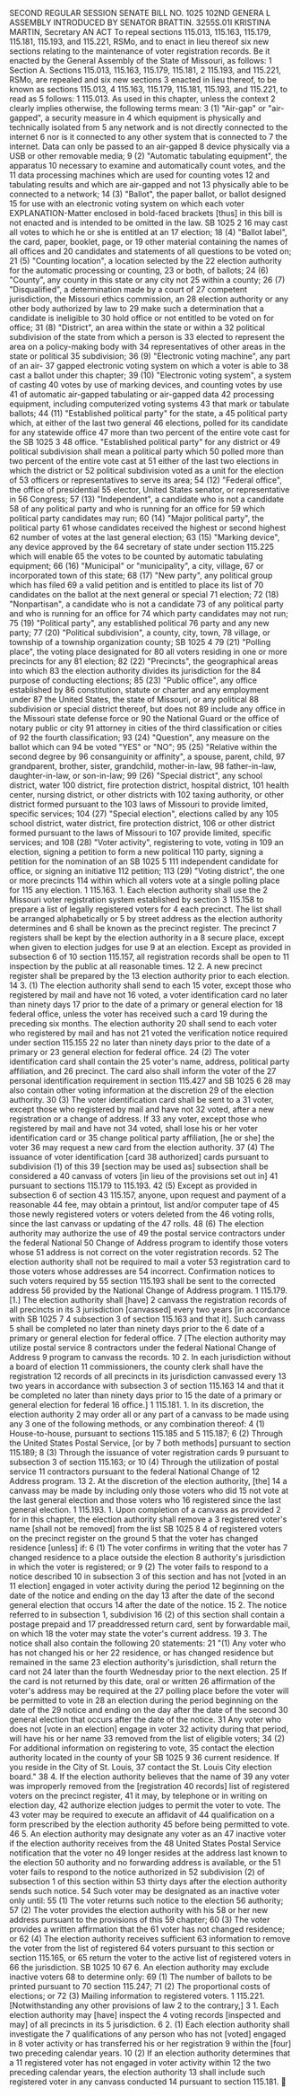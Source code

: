 SECOND REGULAR SESSION
SENATE BILL NO. 1025
102ND GENERA L ASSEMBLY
INTRODUCED BY SENATOR BRATTIN.
3255S.01I KRISTINA MARTIN, Secretary
AN ACT
To repeal sections 115.013, 115.163, 115.179, 115.181, 115.193, and 115.221, RSMo, and to enact
in lieu thereof six new sections relating to the maintenance of voter registration records.
Be it enacted by the General Assembly of the State of Missouri, as follows:
1 Section A. Sections 115.013, 115.163, 115.179, 115.181,
2 115.193, and 115.221, RSMo, are repealed and six new sections
3 enacted in lieu thereof, to be known as sections 115.013,
4 115.163, 115.179, 115.181, 115.193, and 115.221, to read as
5 follows:
1 115.013. As used in this chapter, unless the context
2 clearly implies otherwise, the following terms mean:
3 (1) "Air-gap" or "air-gapped", a security measure in
4 which equipment is physically and technically isolated from
5 any network and is not directly connected to the internet
6 nor is it connected to any other system that is connected to
7 the internet. Data can only be passed to an air-gapped
8 device physically via a USB or other removable media;
9 (2) "Automatic tabulating equipment", the apparatus
10 necessary to examine and automatically count votes, and the
11 data processing machines which are used for counting votes
12 and tabulating results and which are air-gapped and not
13 physically able to be connected to a network;
14 (3) "Ballot", the paper ballot, or ballot designed
15 for use with an electronic voting system on which each voter
EXPLANATION-Matter enclosed in bold-faced brackets [thus] in this bill is not enacted
and is intended to be omitted in the law.
SB 1025 2
16 may cast all votes to which he or she is entitled at an
17 election;
18 (4) "Ballot label", the card, paper, booklet, page, or
19 other material containing the names of all offices and
20 candidates and statements of all questions to be voted on;
21 (5) "Counting location", a location selected by the
22 election authority for the automatic processing or counting,
23 or both, of ballots;
24 (6) "County", any county in this state or any city not
25 within a county;
26 (7) "Disqualified", a determination made by a court of
27 competent jurisdiction, the Missouri ethics commission, an
28 election authority or any other body authorized by law to
29 make such a determination that a candidate is ineligible to
30 hold office or not entitled to be voted on for office;
31 (8) "District", an area within the state or within a
32 political subdivision of the state from which a person is
33 elected to represent the area on a policy-making body with
34 representatives of other areas in the state or political
35 subdivision;
36 (9) "Electronic voting machine", any part of an air-
37 gapped electronic voting system on which a voter is able to
38 cast a ballot under this chapter;
39 (10) "Electronic voting system", a system of casting
40 votes by use of marking devices, and counting votes by use
41 of automatic air-gapped tabulating or air-gapped data
42 processing equipment, including computerized voting systems
43 that mark or tabulate ballots;
44 (11) "Established political party" for the state, a
45 political party which, at either of the last two general
46 elections, polled for its candidate for any statewide office
47 more than two percent of the entire vote cast for the
SB 1025 3
48 office. "Established political party" for any district or
49 political subdivision shall mean a political party which
50 polled more than two percent of the entire vote cast at
51 either of the last two elections in which the district or
52 political subdivision voted as a unit for the election of
53 officers or representatives to serve its area;
54 (12) "Federal office", the office of presidential
55 elector, United States senator, or representative in
56 Congress;
57 (13) "Independent", a candidate who is not a candidate
58 of any political party and who is running for an office for
59 which political party candidates may run;
60 (14) "Major political party", the political party
61 whose candidates received the highest or second highest
62 number of votes at the last general election;
63 (15) "Marking device", any device approved by the
64 secretary of state under section 115.225 which will enable
65 the votes to be counted by automatic tabulating equipment;
66 (16) "Municipal" or "municipality", a city, village,
67 or incorporated town of this state;
68 (17) "New party", any political group which has filed
69 a valid petition and is entitled to place its list of
70 candidates on the ballot at the next general or special
71 election;
72 (18) "Nonpartisan", a candidate who is not a candidate
73 of any political party and who is running for an office for
74 which party candidates may not run;
75 (19) "Political party", any established political
76 party and any new party;
77 (20) "Political subdivision", a county, city, town,
78 village, or township of a township organization county;
SB 1025 4
79 (21) "Polling place", the voting place designated for
80 all voters residing in one or more precincts for any
81 election;
82 (22) "Precincts", the geographical areas into which
83 the election authority divides its jurisdiction for the
84 purpose of conducting elections;
85 (23) "Public office", any office established by
86 constitution, statute or charter and any employment under
87 the United States, the state of Missouri, or any political
88 subdivision or special district thereof, but does not
89 include any office in the Missouri state defense force or
90 the National Guard or the office of notary public or city
91 attorney in cities of the third classification or cities of
92 the fourth classification;
93 (24) "Question", any measure on the ballot which can
94 be voted "YES" or "NO";
95 (25) "Relative within the second degree by
96 consanguinity or affinity", a spouse, parent, child,
97 grandparent, brother, sister, grandchild, mother-in-law,
98 father-in-law, daughter-in-law, or son-in-law;
99 (26) "Special district", any school district, water
100 district, fire protection district, hospital district,
101 health center, nursing district, or other districts with
102 taxing authority, or other district formed pursuant to the
103 laws of Missouri to provide limited, specific services;
104 (27) "Special election", elections called by any
105 school district, water district, fire protection district,
106 or other district formed pursuant to the laws of Missouri to
107 provide limited, specific services; and
108 (28) "Voter activity", registering to vote, voting in
109 an election, signing a petition to form a new political
110 party, signing a petition for the nomination of an
SB 1025 5
111 independent candidate for office, or signing an initiative
112 petition;
113 (29) "Voting district", the one or more precincts
114 within which all voters vote at a single polling place for
115 any election.
1 115.163. 1. Each election authority shall use the
2 Missouri voter registration system established by section
3 115.158 to prepare a list of legally registered voters for
4 each precinct. The list shall be arranged alphabetically or
5 by street address as the election authority determines and
6 shall be known as the precinct register. The precinct
7 registers shall be kept by the election authority in a
8 secure place, except when given to election judges for use
9 at an election. Except as provided in subsection 6 of
10 section 115.157, all registration records shall be open to
11 inspection by the public at all reasonable times.
12 2. A new precinct register shall be prepared by the
13 election authority prior to each election.
14 3. (1) The election authority shall send to each
15 voter, except those who registered by mail and have not
16 voted, a voter identification card no later than ninety days
17 prior to the date of a primary or general election for
18 federal office, unless the voter has received such a card
19 during the preceding six months. The election authority
20 shall send to each voter who registered by mail and has not
21 voted the verification notice required under section 115.155
22 no later than ninety days prior to the date of a primary or
23 general election for federal office.
24 (2) The voter identification card shall contain the
25 voter's name, address, political party affiliation, and
26 precinct. The card also shall inform the voter of the
27 personal identification requirement in section 115.427 and
SB 1025 6
28 may also contain other voting information at the discretion
29 of the election authority.
30 (3) The voter identification card shall be sent to a
31 voter, except those who registered by mail and have not
32 voted, after a new registration or a change of address. If
33 any voter, except those who registered by mail and have not
34 voted, shall lose his or her voter identification card or
35 change political party affiliation, [he or she] the voter
36 may request a new card from the election authority.
37 (4) The issuance of voter identification [card
38 authorized] cards pursuant to subdivision (1) of this
39 [section may be used as] subsection shall be considered a
40 canvass of voters [in lieu of the provisions set out in]
41 pursuant to sections 115.179 to 115.193.
42 (5) Except as provided in subsection 6 of section
43 115.157, anyone, upon request and payment of a reasonable
44 fee, may obtain a printout, list and/or computer tape of
45 those newly registered voters or voters deleted from the
46 voting rolls, since the last canvass or updating of the
47 rolls.
48 (6) The election authority may authorize the use of
49 the postal service contractors under the federal National
50 Change of Address program to identify those voters whose
51 address is not correct on the voter registration records.
52 The election authority shall not be required to mail a voter
53 registration card to those voters whose addresses are
54 incorrect. Confirmation notices to such voters required by
55 section 115.193 shall be sent to the corrected address
56 provided by the National Change of Address program.
1 115.179. [1.] The election authority shall [have]
2 canvass the registration records of all precincts in its
3 jurisdiction [canvassed] every two years [in accordance with
SB 1025 7
4 subsection 3 of section 115.163 and that it]. Such canvass
5 shall be completed no later than ninety days prior to the
6 date of a primary or general election for federal office.
7 [The election authority may utilize postal service
8 contractors under the federal National Change of Address
9 program to canvass the records.
10 2. In each jurisdiction without a board of election
11 commissioners, the county clerk shall have the registration
12 records of all precincts in its jurisdiction canvassed every
13 two years in accordance with subsection 3 of section 115.163
14 and that it be completed no later than ninety days prior to
15 the date of a primary or general election for federal
16 office.]
1 115.181. 1. In its discretion, the election authority
2 may order all or any part of a canvass to be made using any
3 one of the following methods, or any combination thereof:
4 (1) House-to-house, pursuant to sections 115.185 and
5 115.187;
6 (2) Through the United States Postal Service, [or by
7 both methods] pursuant to section 115.189;
8 (3) Through the issuance of voter registration cards
9 pursuant to subsection 3 of section 115.163; or
10 (4) Through the utilization of postal service
11 contractors pursuant to the federal National Change of
12 Address program.
13 2. At the discretion of the election authority, [the]
14 a canvass may be made by including only those voters who did
15 not vote at the last general election and those voters who
16 registered since the last general election.
1 115.193. 1. Upon completion of a canvass as provided
2 for in this chapter, the election authority shall remove a
3 registered voter's name [shall not be removed] from the list
SB 1025 8
4 of registered voters on the precinct register on the ground
5 that the voter has changed residence [unless] if:
6 (1) The voter confirms in writing that the voter has
7 changed residence to a place outside the election
8 authority's jurisdiction in which the voter is registered; or
9 (2) The voter fails to respond to a notice described
10 in subsection 3 of this section and has not [voted in an
11 election] engaged in voter activity during the period
12 beginning on the date of the notice and ending on the day
13 after the date of the second general election that occurs
14 after the date of the notice.
15 2. The notice referred to in subsection 1, subdivision
16 (2) of this section shall contain a postage prepaid and
17 preaddressed return card, sent by forwardable mail, on which
18 the voter may state the voter's current address.
19 3. The notice shall also contain the following
20 statements:
21 "(1) Any voter who has not changed his or her
22 residence, or has changed residence but remained in the same
23 election authority's jurisdiction, shall return the card not
24 later than the fourth Wednesday prior to the next election.
25 If the card is not returned by this date, oral or written
26 affirmation of the voter's address may be required at the
27 polling place before the voter will be permitted to vote in
28 an election during the period beginning on the date of the
29 notice and ending on the day after the date of the second
30 general election that occurs after the date of the notice.
31 Any voter who does not [vote in an election] engage in voter
32 activity during that period, will have his or her name
33 removed from the list of eligible voters;
34 (2) For additional information on registering to vote,
35 contact the election authority located in the county of your
SB 1025 9
36 current residence. If you reside in the City of St. Louis,
37 contact the St. Louis City election board."
38 4. If the election authority believes that the name of
39 any voter was improperly removed from the [registration
40 records] list of registered voters on the precinct register,
41 it may, by telephone or in writing on election day,
42 authorize election judges to permit the voter to vote. The
43 voter may be required to execute an affidavit of
44 qualification on a form prescribed by the election authority
45 before being permitted to vote.
46 5. An election authority may designate any voter as an
47 inactive voter if the election authority receives from the
48 United States Postal Service notification that the voter no
49 longer resides at the address last known to the election
50 authority and no forwarding address is available, or the
51 voter fails to respond to the notice authorized in
52 subdivision (2) of subsection 1 of this section within
53 thirty days after the election authority sends such notice.
54 Such voter may be designated as an inactive voter only until:
55 (1) The voter returns such notice to the election
56 authority;
57 (2) The voter provides the election authority with his
58 or her new address pursuant to the provisions of this
59 chapter;
60 (3) The voter provides a written affirmation that the
61 voter has not changed residence; or
62 (4) The election authority receives sufficient
63 information to remove the voter from the list of registered
64 voters pursuant to this section or section 115.165, or
65 return the voter to the active list of registered voters in
66 the jurisdiction.
SB 1025 10
67 6. An election authority may exclude inactive voters
68 to determine only:
69 (1) The number of ballots to be printed pursuant to
70 section 115.247;
71 (2) The proportional costs of elections; or
72 (3) Mailing information to registered voters.
1 115.221. [Notwithstanding any other provisions of law
2 to the contrary,]
3 1. Each election authority may [have] inspect the
4 voting records [inspected and may] of all precincts in its
5 jurisdiction.
6 2. (1) Each election authority shall investigate the
7 qualifications of any person who has not [voted] engaged in
8 voter activity or has transferred his or her registration
9 within the [four] two preceding calendar years.
10 (2) If an election authority determines that a
11 registered voter has not engaged in voter activity within
12 the two preceding calendar years, the election authority
13 shall include such registered voter in any canvass conducted
14 pursuant to section 115.181.
